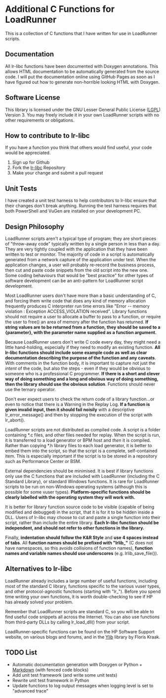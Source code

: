 Additional C Functions for LoadRunner
=====================================
This is a collection of C functions that I have written for use in LoadRunner scripts.

Documentation
-------------
All lr-libc functions have been documented with Doxygen annotations. This allows HTML documentation to be automatically generated from the source code. I will put the documentation online using GitHub Pages as soon as I have figured out how to generate non-horrible looking HTML with Doxygen.

Software License
----------------
This library is licensed under the GNU Lesser General Public License ([LGPL](http://en.wikipedia.org/wiki/GNU_Lesser_General_Public_License)) Version 3. You may freely include it in your own LoadRunner scripts with no other requirements or obligations.

How to contribute to lr-libc
----------------------------
If you have a function you think that others would find useful, your code would be appreciated.

1. Sign up for Github
2. Fork the [lr-libc](https://github.com/MyLoadTest/lr-libc) Repository
3. Make your change and submit a pull request

Unit Tests
----------
I have created a unit test harness to help contributors to lr-libc ensure that their changes don't break anything. Running the test harness requires that both PowerShell and VuGen are installed on your development PC.

Design Philosophy
-----------------
LoadRunner scripts aren't a typical type of program; they are short pieces of "throw-away code" typically written by a single person in less than a day. They are very tightly coupled with the application that they have been written to test or monitor. The majority of code in a script is automatically generated from a network capture of the application under test. When the application changes, a user will probably re-record the business process, then cut and paste code snippets from the old script into the new one. Some coding behaviours that would be "best practice" for other types of software development can be an anti-pattern for LoadRunner script development.

Most LoadRunner users don't have more than a basic understanding of C, and forcing them write code that does any kind of memory allocation frequently produces C interpreter run time errors like "Error -- memory violation : Exception ACCESS_VIOLATION received". Library functions should not require a user to allocate a buffer to pass to a function, or require the user to free() an area of memory after the function has returned. **If string values are to be returned from a function, they should be saved to a {parameter}, with the parameter name supplied as a function argument.**

Because LoadRunner users don't write C code every day, they might need a little hand-holding, especially if they need to modify an existing function. **All lr-libc functions should include some example code as well as clear documentation describing the purpose of the function and any caveats**. With comments in the function body, it is important to capture not just the _intent_ of the code, but also the steps - even if they would be obvious to someone who is a professional C programmer. **If there is a short and clever way of doing something and a long and obvious way of doing something, then the library should use the obvious solution**. Functions should never use the ternary operator.

Don't ever expect users to check the return code of a library function...or even to notice that there is a Warning in the Replay Log. **If a function is given invalid input, then it should fail noisily** with a descriptive lr_error_message() and then by stopping the execution of the script with lr_abort().

LoadRunner scripts are not distributed as compiled code. A script is a folder containing *.c files, and other files needed for replay. When the script is run, it is transferred to a load generator or BPM host and _then_ it is compiled. Rather than copying *.h library files to each load generator, it is better to embed them into the script, so that the script is a complete, self-contained item. This is especially important if the script is to be stored in a repository such as Performance Center or BSM.

External dependencies should be minimised. It is best if library functions only use the C functions that are included with LoadRunner (including the C Standard Library), or standard Windows functions. It is rare for LoadRunner scripts to be run on non-Windows operating systems (although this is possible for some vuser types). **Platform-specific functions should be clearly labelled with the operating system they will work with.** 

It is better for library function source code to be visible (capable of being modified and debugged) in the script, that it is for it to be hidden inside a DLL. Users of lr-libc may choose to cut and paste a single function into their script, rather than include the entire library. **Each lr-libc function should be independent, and should not refer to other functions in the library.**

Finally, **indentation should follow the K&R Style** and **use 4 spaces instead of tabs**. All **function names should be prefixed with "lrlib_"** (C does not have namespaces, so this avoids collisions of function names), **function names and variable names should use underscores** (e.g. lrlib_save_file()).

Alternatives to lr-libc
-----------------------
LoadRunner already includes a large number of useful functions, including most of the standard C library, functions specific to the various vuser types, and other protocol-agnostic functions (starting with "lr_"). Before you spend time writing your own functions, it is worth double-checking to see if HP has already solved your problem.

Remember that LoadRunner scripts are standard C, so you will be able to find useful code snippets all across the Internet. You can also use functions from third-party DLLs by calling lr_load_dll() from your script.

LoadRunner-specific functions can be found on the HP Software Support website, on various blogs and forums, and in the [Ylib](https://github.com/randakar/y-lib) library by Floris Kraak.

TODO List
---------

* Automatic documentation generation with Doxygen or Python + [Markdown](https://pypi.python.org/pypi/Markdown) (with fenced code blocks)
* Add unit test framework (and write some unit tests)
* Rewrite unit test framework in Python
* Update functions to log output messages when logging level is set to "advanced trace"
